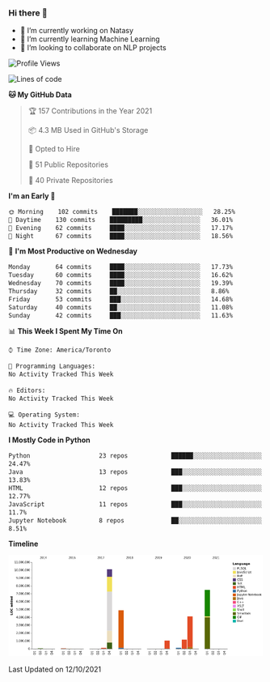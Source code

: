 ### Hi there 👋

<!--
**disooqi/disooqi** is a ✨ _special_ ✨ repository because its `README.md` (this file) appears on your GitHub profile.
-->
- 🔭 I’m currently working on Natasy
- 🌱 I’m currently learning Machine Learning
- 👯 I’m looking to collaborate on NLP projects
<!--
- 🤔 I’m looking for help with ...
- 💬 Ask me about ...
- 📫 How to reach me: http://mohamed.eldesouki.ca
- 😄 Pronouns: ...
- ⚡ Fun fact: ...
-->

<!--START_SECTION:waka-->
![Profile Views](http://img.shields.io/badge/Profile%20Views-0-blue)

![Lines of code](https://img.shields.io/badge/From%20Hello%20World%20I%27ve%20Written-29.5%20million%20lines%20of%20code-blue)

**🐱 My GitHub Data** 

> 🏆 157 Contributions in the Year 2021
 > 
> 📦 4.3 MB Used in GitHub's Storage 
 > 
> 💼 Opted to Hire
 > 
> 📜 51 Public Repositories 
 > 
> 🔑 40 Private Repositories  
 > 
**I'm an Early 🐤** 

```text
🌞 Morning    102 commits    ███████░░░░░░░░░░░░░░░░░░   28.25% 
🌆 Daytime    130 commits    █████████░░░░░░░░░░░░░░░░   36.01% 
🌃 Evening    62 commits     ████░░░░░░░░░░░░░░░░░░░░░   17.17% 
🌙 Night      67 commits     ████░░░░░░░░░░░░░░░░░░░░░   18.56%

```
📅 **I'm Most Productive on Wednesday** 

```text
Monday       64 commits     ████░░░░░░░░░░░░░░░░░░░░░   17.73% 
Tuesday      60 commits     ████░░░░░░░░░░░░░░░░░░░░░   16.62% 
Wednesday    70 commits     ████░░░░░░░░░░░░░░░░░░░░░   19.39% 
Thursday     32 commits     ██░░░░░░░░░░░░░░░░░░░░░░░   8.86% 
Friday       53 commits     ███░░░░░░░░░░░░░░░░░░░░░░   14.68% 
Saturday     40 commits     ██░░░░░░░░░░░░░░░░░░░░░░░   11.08% 
Sunday       42 commits     ███░░░░░░░░░░░░░░░░░░░░░░   11.63%

```


📊 **This Week I Spent My Time On** 

```text
⌚︎ Time Zone: America/Toronto

💬 Programming Languages: 
No Activity Tracked This Week

🔥 Editors: 
No Activity Tracked This Week

💻 Operating System: 
No Activity Tracked This Week

```

**I Mostly Code in Python** 

```text
Python                   23 repos            ██████░░░░░░░░░░░░░░░░░░░   24.47% 
Java                     13 repos            ███░░░░░░░░░░░░░░░░░░░░░░   13.83% 
HTML                     12 repos            ███░░░░░░░░░░░░░░░░░░░░░░   12.77% 
JavaScript               11 repos            ███░░░░░░░░░░░░░░░░░░░░░░   11.7% 
Jupyter Notebook         8 repos             ██░░░░░░░░░░░░░░░░░░░░░░░   8.51%

```


**Timeline**

![Chart not found](https://raw.githubusercontent.com/disooqi/disooqi/master/charts/bar_graph.png) 


 Last Updated on 12/10/2021
<!--END_SECTION:waka-->

